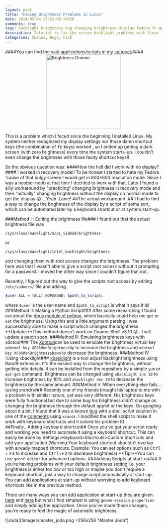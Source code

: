```yaml
---
layout: post
title: "Fixing Brightness Problems in Linux"
date: 2014-03-04 23:51:09 +0530
comments: true
tags: backlight brightness bug changing brightness display fedora fn gnome-shell keys shortcut ubuntu
description: Tutorial to fix the screen backlight problems with linux
categories: [Linux, Bugs, Fix]
---
```

####You can find the said applications/scripts in my [:octocat:](https://github.com/Gleek/linux-brightness-hack)####
 <img style=" display:block;margin:auto;" src="/images/fixing-brightness0.png" height="240" width="240" alt="Brightness Gnome" />
 
This is a problem which I faced since the beginning I installed Linux. My system neither recognized my display settings nor those damn shortcut keys (the combination of <kbd>fn</kbd> keys) worked , so I ended up getting a dark screen (with zero brightness) every time the system starts-up. I couldn't even change the brightness with those faulty shortcut keys!!

So the obvious question was:
####How the hell did I work with no display?####
I worked in recovery mode!! To be honest I started to hate my Fedora 'cause of that bulgy screen I would get in 800×600 resolution mode. Since I was a noobier noob at that time I decided to work with that. Later I found a silly workaround by "practicing" changing brightness in recovery mode and then "actually" changing brightness without the display on normal mode to get the display :astonished: ...Yeah..Lame!
##The actual workaround..##
I had to find a way to change the brightness of the display by a script of some sort, which can be automated later by a keyboard shortcut or at system start-up.

###Method I : Editing the brightness file###
I found out that the actual brightness file was

`/sys/class/backlight/acpi_video0/brightness`

or

`/sys/class/backlight/intel_backlight/brightness`

and changing them with root access changes the brightness.
The problem here was that I wasn't able to give a script root access without it prompting for a password. I moved the other way since I couldn't figure that out.

Recently, I figured out the way to give the scripts root access by editing `/etc/sudoers/` file and adding

```bash
$user ALL = (ALL) NOPASSWD: $path_to_script;
```

where `$user` is the user-name and `$path_to_script` is what it says it is!
###Method II: Making a Python Script###
After some researching I found out about the [dbus module of python](http://www.freedesktop.org/wiki/Software/dbus/), which basically could help me `get` or `set` the brightness. Using this and a little argument parsing I was successfully able to make a script which changed the brightness.
**Update:**This method doesn't work on Gnome-Shell v3.10 :worried: . I will update a patch soon.
###Method III :Emulating brightness keys with xdotool###
The [Xdotool](http://www.semicomplete.com/projects/xdotool/)can be used to emulate the brightness virtual key `xdotool key XF86MonBrightnessUp` to increase the brightness and `xdotool key XF86MonBrightnessDown` to decrease the brightness.
###Method IV :Using xbacklight###
[xbacklight](http://linux.die.net/man/1/xbacklight) is a tool adjust backlight brightness using RandR extension. It's the easiest way to change the brightness, without getting into details. It can be installed from the repository by a simple `yum` or `apt-get` command. Brightness can be changed using `xbacklight inc 10` to increase brightness by 10% and `xbacklight dec 10` to decrease the brightness by the same amount.
###Method V :When everything else fails...(using xrandr)###
Recently one of my friends brought his laptop to me with a problem with similar nature, yet was very different. His brightness keys were fully functional but due to some bug his brightness didn't change on changing the brightness through the default applet or the keys. On googling about it a bit, I found that it was a known [bug](https://bugzilla.redhat.com/show_bug.cgi?id=753012) with a shell script solution in one of the [comments](https://bugzilla.redhat.com/show_bug.cgi?id=753012#c10) using `xrandr`. I modified the shell script to make it work with keyboard shortcuts and it solved his problem 8) .
##Finally...Adding keyboard shortcut##
Once you've got your script ready and working you need to automate it using a keyboard shortcut.
This can easily be done by Settings&gt;Keyboard&gt;Shortcuts&gt;Custom Shortcuts
and add your application
(Warning:Your keyboard shortcut shouldn't overlap with already mapped shortcuts. Example: You can set options such as <kbd>Ctrl</kbd> + <kbd>F3</kbd> to increase and <kbd>Ctrl</kbd>+<kbd>F2</kbd> to decrease brightness)
**Tip:**You can use `gconf-editor` for advanced options.
###Adding Scripts at start-up###
If you're having problems with your default brightness setting i.e. your brightness is either too low or too high or maybe you don't require a keyboard shortcut, just a way to change script automatically at start-up. You can add applications at start-up without worrying to add keyboard shortcuts like in the previous method.

There are many ways you can add application at start-up they are given [here](http://askubuntu.com/questions/48321/how-do-i-start-applications-automatically-on-login) and [here](http://stackoverflow.com/questions/7221757/run-automatically-program-on-startup-under-linux-ubuntu) but what I find simplest is using `gnome-session-properties` and simply adding the application.
Once you've made those changes, you're ready to feel the magic of automatic brightness.

![Joda](/images/master_joda.png =256x256 "Master Joda")

